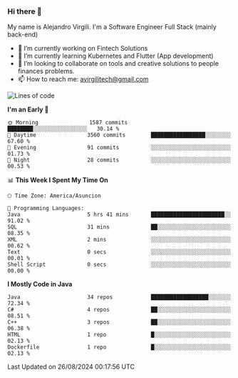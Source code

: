### Hi there 👋

My name is Alejandro Virgili. I'm a Software Engineer Full Stack (mainly back-end)


- 🔭 I’m currently working on Fintech Solutions
- 🌱 I’m currently learning Kubernetes and Flutter (App development)
- 👯 I’m looking to collaborate on tools and creative solutions to people finances problems.
- 📫 How to reach me: avirgilitech@gmail.com
  
<!--START_SECTION:waka-->
![Lines of code](https://img.shields.io/badge/From%20Hello%20World%20I%27ve%20Written-590.5%20thousand%20lines%20of%20code-blue)

**I'm an Early 🐤** 

```text
🌞 Morning                1587 commits        ████████░░░░░░░░░░░░░░░░░   30.14 % 
🌆 Daytime                3560 commits        █████████████████░░░░░░░░   67.60 % 
🌃 Evening                91 commits          ░░░░░░░░░░░░░░░░░░░░░░░░░   01.73 % 
🌙 Night                  28 commits          ░░░░░░░░░░░░░░░░░░░░░░░░░   00.53 % 
```


📊 **This Week I Spent My Time On** 

```text
🕑︎ Time Zone: America/Asuncion

💬 Programming Languages: 
Java                     5 hrs 41 mins       ███████████████████████░░   91.02 % 
SQL                      31 mins             ██░░░░░░░░░░░░░░░░░░░░░░░   08.35 % 
XML                      2 mins              ░░░░░░░░░░░░░░░░░░░░░░░░░   00.62 % 
Text                     0 secs              ░░░░░░░░░░░░░░░░░░░░░░░░░   00.01 % 
Shell Script             0 secs              ░░░░░░░░░░░░░░░░░░░░░░░░░   00.00 % 
```

**I Mostly Code in Java** 

```text
Java                     34 repos            ██████████████████░░░░░░░   72.34 % 
C#                       4 repos             ██░░░░░░░░░░░░░░░░░░░░░░░   08.51 % 
C++                      3 repos             ██░░░░░░░░░░░░░░░░░░░░░░░   06.38 % 
HTML                     1 repo              █░░░░░░░░░░░░░░░░░░░░░░░░   02.13 % 
Dockerfile               1 repo              █░░░░░░░░░░░░░░░░░░░░░░░░   02.13 % 
```




 Last Updated on 26/08/2024 00:17:56 UTC
<!--END_SECTION:waka-->
